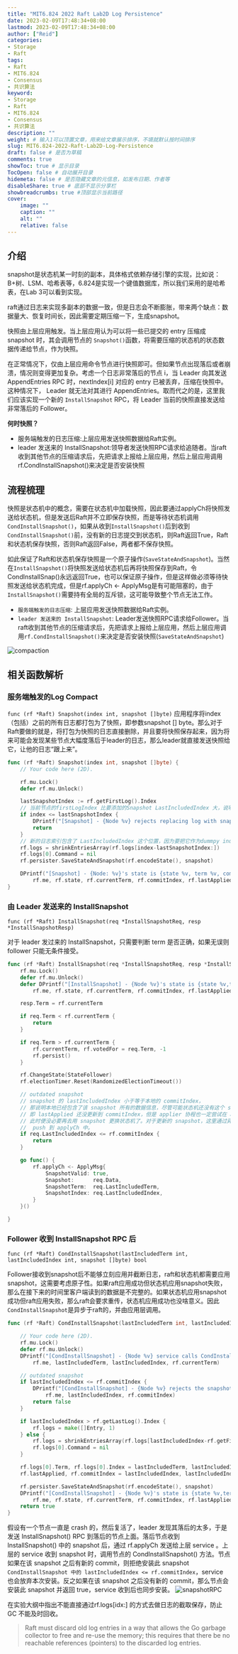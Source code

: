 ```yaml
---
title: "MIT6.824 2022 Raft Lab2D Log Persistence"
date: 2023-02-09T17:48:34+08:00
lastmod: 2023-02-09T17:48:34+08:00
author: ["Reid"]
categories: 
- Storage
- Raft
tags: 
- Raft
- MIT6.824
- Consensus
- 共识算法
keyword:
- Storage
- Raft
- MIT6.824
- Consensus
- 共识算法
description: ""
weight: # 输入1可以顶置文章，用来给文章展示排序，不填就默认按时间排序
slug: MIT6.824-2022-Raft-Lab2D-Log-Persistence
draft: false # 是否为草稿
comments: true
showToc: true # 显示目录
TocOpen: false # 自动展开目录
hidemeta: false # 是否隐藏文章的元信息，如发布日期、作者等
disableShare: true # 底部不显示分享栏
showbreadcrumbs: true #顶部显示当前路径
cover:
    image: ""
    caption: ""
    alt: ""
    relative: false
---
```


## 介绍 
snapshot是状态机某一时刻的副本，具体格式依赖存储引擎的实现，比如说：B+树、LSM、哈希表等，6.824是实现一个键值数据库，所以我们采用的是哈希表，在Lab 3可以看到实现。

raft通过日志来实现多副本的数据一致，但是日志会不断膨胀，带来两个缺点：数据量大、恢复时间长，因此需要定期压缩一下，生成snapshot。

快照由上层应用触发。当上层应用认为可以将一些已提交的 entry 压缩成 snapshot 时，其会调用节点的 `Snapshot()`函数，将需要压缩的状态机的状态数据传递给节点，作为快照。

在正常情况下，仅由上层应用命令节点进行快照即可。但如果节点出现落后或者崩溃，情况则变得更加复杂。考虑一个日志非常落后的节点 i，当 Leader 向其发送 AppendEntries RPC 时，nextIndex[i] 对应的 entry 已被丢弃，压缩在快照中。这种情况下， Leader 就无法对其进行 AppendEntries。取而代之的是，这里我们应该实现一个新的 `InstallSnapshot` RPC，将 Leader 当前的快照直接发送给非常落后的 Follower。

**何时快照？**
- 服务端触发的日志压缩:上层应用发送快照数据给Raft实例。
- leader 发送来的 InstallSnapshot:领导者发送快照RPC请求给追随者。当raft收到其他节点的压缩请求后，先把请求上报给上层应用，然后上层应用调用rf.CondInstallSnapshot()来决定是否安装快照

## 流程梳理
快照是状态机中的概念，需要在状态机中加载快照，因此要通过applyCh将快照发送给状态机，但是发送后Raft并不立即保存快照，而是等待状态机调用 `CondInstallSnapshot()`，如果从收到`InstallSnapshot()`后到收到`CondInstallSnapshot()`前，没有新的日志提交到状态机，则Raft返回True，Raft和状态机保存快照，否则Raft返回False，两者都不保存快照。

如此保证了Raft和状态机保存快照是一个原子操作(`SaveStateAndSnapshot`)。当然在`InstallSnapshot()`将快照发送给状态机后再将快照保存到Raft，令CondInstallSnap()永远返回True，也可以保证原子操作，但是这样做必须等待快照发送给状态机完成，但是rf.applyCh <- ApplyMsg是有可能阻塞的，由于`InstallSnapshot()`需要持有全局的互斥锁，这可能导致整个节点无法工作。


- `服务端触发的日志压缩`: 上层应用发送快照数据给Raft实例。
- `leader 发送来的 InstallSnapshot`: Leader发送快照RPC请求给Follower。当raft收到其他节点的压缩请求后，先把请求上报给上层应用，然后上层应用调用`rf.CondInstallSnapshot()`来决定是否安装快照(`SaveStateAndSnapshot`)

![compaction](https://cdn.staticaly.com/gh/Reid00/image-host@main/20230206/image.5gq1fub2rvc0.webp)

## 相关函数解析

### 服务端触发的Log Compact
`func (rf *Raft) Snapshot(index int, snapshot []byte)`
应用程序将index（包括）之前的所有日志都打包为了快照，即参数snapshot [] byte。那么对于Raft要做的就是，将打包为快照的日志直接删除，并且要将快照保存起来，因为将来可能会发现某些节点大幅度落后于leader的日志，那么leader就直接发送快照给它，让他的日志“跟上来”。
```go
func (rf *Raft) Snapshot(index int, snapshot []byte) {
	// Your code here (2D).

	rf.mu.Lock()
	defer rf.mu.Unlock()

	lastSnapshotIndex := rf.getFirstLog().Index
	// 当前节点的firstLogIndex 比要添加的Snapshot LastIncludedIndex 大，说明已经存在了Snapshot 包含了更多的log
	if index <= lastSnapshotIndex {
		DPrintf("[Snapshot] - {Node %v} rejects replacing log with snapshotIndex %v as current lastSnapshotIndex %v is larger in term %v", rf.me, index, lastSnapshotIndex, rf.currentTerm)
		return
	}
	// 新的日志索引包含了 LastIncludedIndex 这个位置，因为要把它作为dummpy index
	rf.logs = shrinkEntriesArray(rf.logs[index-lastSnapshotIndex:])
	rf.logs[0].Command = nil
	rf.persister.SaveStateAndSnapshot(rf.encodeState(), snapshot)

	DPrintf("[Snapshot] - {Node: %v}'s state is {state %v, term %v, commitIndex %v, lastApplied %v, firstLog %v, lastLogLog %v} after replacing log with snapshotIndex %v as lastSnapshotIndex %v is smaller",
		rf.me, rf.state, rf.currentTerm, rf.commitIndex, rf.lastApplied, rf.getFirstLog(), rf.getLastLog(), index, lastSnapshotIndex)
}
```

### 由 Leader 发送来的 InstallSnapshot
`func (rf *Raft) InstallSnapshot(req *InstallSnapshotReq, resp *InstallSnapshotResp)`

对于 leader 发过来的 InstallSnapshot，只需要判断 term 是否正确，如果无误则 follower 只能无条件接受。
```go
func (rf *Raft) InstallSnapshot(req *InstallSnapshotReq, resp *InstallSnapshotResp) {
	rf.mu.Lock()
	defer rf.mu.Unlock()
	defer DPrintf("[InstallSnapshot] - {Node %v}'s state is {state %v,term %v,commitIndex %v,lastApplied %v,firstLog %v,lastLog %v} before processing InstallSnapshotRequest %v and reply InstallSnapshotResponse %v",
		rf.me, rf.state, rf.currentTerm, rf.commitIndex, rf.lastApplied, rf.getFirstLog(), rf.getLastLog(), req, resp)

	resp.Term = rf.currentTerm

	if req.Term < rf.currentTerm {
		return
	}

	if req.Term > rf.currentTerm {
		rf.currentTerm, rf.votedFor = req.Term, -1
		rf.persist()
	}

	rf.ChangeState(StateFollower)
	rf.electionTimer.Reset(RandomizedElectionTimeout())

	// outdated snapshot
	// snapshot 的 lastIncludedIndex 小于等于本地的 commitIndex，
	// 那说明本地已经包含了该 snapshot 所有的数据信息，尽管可能状态机还没有这个 snapshot 新，
	// 即 lastApplied 还没更新到 commitIndex，但是 applier 协程也一定尝试在 apply 了，
	// 此时便没必要再去用 snapshot 更换状态机了。对于更新的 snapshot，这里通过异步的方式将其
	//  push 到 applyCh 中。
	if req.LastIncludedIndex <= rf.commitIndex {
		return
	}

	go func() {
		rf.applyCh <- ApplyMsg{
			SnapshotValid: true,
			Snapshot:      req.Data,
			SnapshotTerm:  req.LastIncludedTerm,
			SnapshotIndex: req.LastIncludedIndex,
		}
	}()

}
```

### Follower 收到 InstallSnapshot RPC 后
`func (rf *Raft) CondInstallSnapshot(lastIncludedTerm int, lastIncludedIndex int, snapshot []byte) bool`

Follower接收到snapshot后不能够立刻应用并截断日志，raft和状态机都需要应用snapshot，这需要考虑原子性。如果raft应用成功但状态机应用snapshot失败，那么在接下来的时间里客户端读到的数据是不完整的。如果状态机应用snapshot成功但raft应用失败，那么raft会要求重传，状态机应用成功也没啥意义。因此`CondInstallSnapshot`是异步于raft的，并由应用层调用。

```go
func (rf *Raft) CondInstallSnapshot(lastIncludedTerm int, lastIncludedIndex int, snapshot []byte) bool {

	// Your code here (2D).
	rf.mu.Lock()
	defer rf.mu.Unlock()
	DPrintf("[CondInstallSnapshot] - {Node %v} service calls CondInstallSnapshot with lastIncludedTerm %v and lastIncludedIndex %v to check whether snapshot is still valid in term %v",
		rf.me, lastIncludedTerm, lastIncludedIndex, rf.currentTerm)

	// outdated snapshot
	if lastIncludedIndex <= rf.commitIndex {
		DPrintf("[CondInstallSnapshot] - {Node %v} rejects the snapshot which lastIncludedIndex is %v because commitIndex %v is larger",
			rf.me, lastIncludedIndex, rf.commitIndex)
		return false
	}

	if lastIncludedIndex > rf.getLastLog().Index {
		rf.logs = make([]Entry, 1)
	} else {
		rf.logs = shrinkEntriesArray(rf.logs[lastIncludedIndex-rf.getFirstLog().Index:])
		rf.logs[0].Command = nil
	}

	rf.logs[0].Term, rf.logs[0].Index = lastIncludedTerm, lastIncludedIndex
	rf.lastApplied, rf.commitIndex = lastIncludedIndex, lastIncludedIndex

	rf.persister.SaveStateAndSnapshot(rf.encodeState(), snapshot)
	DPrintf("[CondInstallSnapshot] - {Node %v}'s state is {state %v,term %v,commitIndex %v,lastApplied %v,firstLog %v,lastLog %v} after accepting the snapshot which lastIncludedTerm is %v, lastIncludedIndex is %v",
		rf.me, rf.state, rf.currentTerm, rf.commitIndex, rf.lastApplied, rf.getFirstLog(), rf.getLastLog(), lastIncludedTerm, lastIncludedIndex)
	return true
}
```

假设有一个节点一直是 crash 的，然后复活了，leader 发现其落后的太多，于是发送 InstallSnapshot() RPC 到落后的节点上面。落后节点收到 InstallSnapshot() 中的 snapshot 后，通过 rf.applyCh 发送给上层 service 。上层的 service 收到 snapshot 时，调用节点的 CondInstallSnapshot() 方法。节点如果在该 snapshot 之后有新的 commit，则拒绝安装此 snapshot `CondInstallSnapshot 中的 lastIncludedIndex <= rf.commitIndex`，service 也会放弃本次安装。反之如果在该 snapshot 之后没有新的 commit，那么节点会安装此 snapshot 并返回 true，service 收到后也同步安装。
![snapshotRPC](https://cdn.staticaly.com/gh/Reid00/image-host@main/20230206/image.5xbtc7a97o40.webp)

在实验大纲中指出不能直接通过rf.logs[idx:] 的方式去做日志的截取保存，防止GC 不能及时回收。
>Raft must discard old log entries in a way that allows the Go garbage collector to free and re-use the memory; this requires that there be no reachable references (pointers) to the discarded log entries.